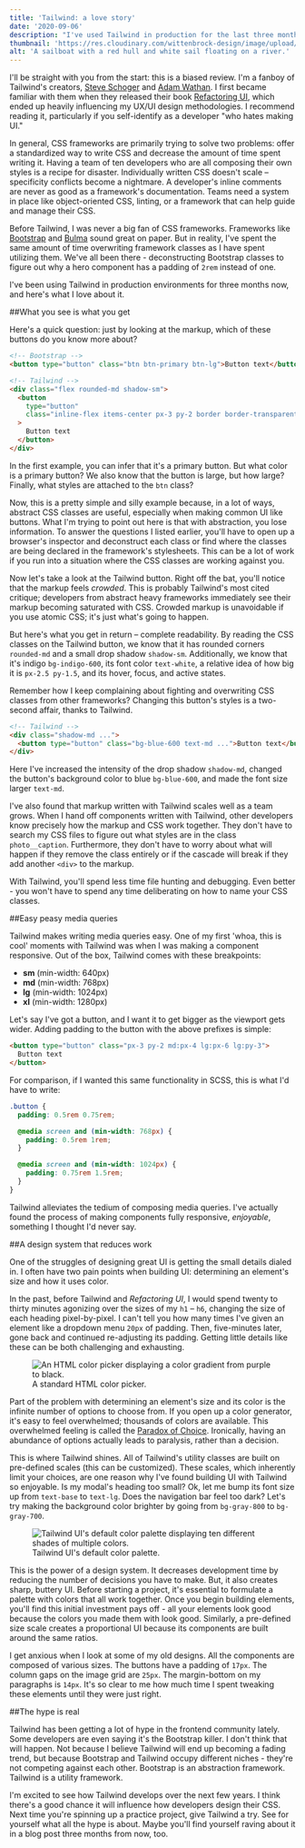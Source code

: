 ```yaml
---
title: 'Tailwind: a love story'
date: '2020-09-06'
description: "I've used Tailwind in production for the last three months. It's easy to use, simple to understand and has reduced the amount of time I've spent writing CSS."
thumbnail: 'https://res.cloudinary.com/wittenbrock-design/image/upload/c_scale,f_auto,q_auto:best,w_1024/v1599370304/wittenbrock-design/tailwind_ztkhvm.jpg'
alt: 'A sailboat with a red hull and white sail floating on a river.'
---
```


I'll be straight with you from the start: this is a biased review. I'm a fanboy of Tailwind's creators, [Steve Schoger](https://www.steveschoger.com/) and [Adam Wathan](https://adamwathan.me/). I first became familiar with them when they released their book [Refactoring UI](https://refactoringui.com/book/), which ended up heavily influencing my UX/UI design methodologies. I recommend reading it, particularly if you self-identify as a developer "who hates making UI."

In general, CSS frameworks are primarily trying to solve two problems: offer a standardized way to write CSS and decrease the amount of time spent writing it. Having a team of ten developers who are all composing their own styles is a recipe for disaster. Individually written CSS doesn't scale – specificity conflicts become a nightmare. A developer's inline comments are never as good as a framework's documentation. Teams need a system in place like object-oriented CSS, linting, or a framework that can help guide and manage their CSS.

Before Tailwind, I was never a big fan of CSS frameworks. Frameworks like [Bootstrap](https://getbootstrap.com/) and [Bulma](https://bulma.io/) sound great on paper. But in reality, I've spent the same amount of time overwriting framework classes as I have spent utilizing them. We've all been there - deconstructing Bootstrap classes to figure out why a hero component has a padding of `2rem` instead of one.

I've been using Tailwind in production environments for three months now, and here's what I love about it.

##What you see is what you get

Here's a quick question: just by looking at the markup, which of these buttons do you know more about?

```html
<!-- Bootstrap -->
<button type="button" class="btn btn-primary btn-lg">Button text</button>

<!-- Tailwind -->
<div class="flex rounded-md shadow-sm">
  <button
    type="button"
    class="inline-flex items-center px-3 py-2 border border-transparent text-sm leading-4 font-medium rounded-md text-white bg-indigo-600 hover:bg-indigo-500 focus:outline-none focus:border-indigo-700 focus:shadow-outline-indigo active:bg-indigo-700 transition ease-in-out duration-150"
  >
    Button text
  </button>
</div>
```

In the first example, you can infer that it's a primary button. But what color is a primary button? We also know that the button is large, but how large? Finally, what styles are attached to the `btn` class?

Now, this is a pretty simple and silly example because, in a lot of ways, abstract CSS classes are useful, especially when making common UI like buttons. What I'm trying to point out here is that with abstraction, you lose information. To answer the questions I listed earlier, you'll have to open up a browser's inspector and deconstruct each class or find where the classes are being declared in the framework's stylesheets. This can be a lot of work if you run into a situation where the CSS classes are working against you.

Now let's take a look at the Tailwind button. Right off the bat, you'll notice that the markup feels _crowded_. This is probably Tailwind's most cited critique; developers from abstract heavy frameworks immediately see their markup becoming saturated with CSS. Crowded markup is unavoidable if you use atomic CSS; it's just what's going to happen.

But here's what you get in return – complete readability. By reading the CSS classes on the Tailwind button, we know that it has rounded corners `rounded-md` and a small drop shadow `shadow-sm`. Additionally, we know that it's indigo `bg-indigo-600`, its font color `text-white`, a relative idea of how big it is `px-2.5 py-1.5`, and its hover, focus, and active states.

Remember how I keep complaining about fighting and overwriting CSS classes from other frameworks? Changing this button's styles is a two-second affair, thanks to Tailwind.

```html
<!-- Tailwind -->
<div class="shadow-md ...">
  <button type="button" class="bg-blue-600 text-md ...">Button text</button>
</div>
```

Here I've increased the intensity of the drop shadow `shadow-md`, changed the button's background color to blue `bg-blue-600`, and made the font size larger `text-md`.

I've also found that markup written with Tailwind scales well as a team grows. When I hand off components written with Tailwind, other developers know precisely how the markup and CSS work together. They don't have to search my CSS files to figure out what styles are in the class `photo__caption`. Furthermore, they don't have to worry about what will happen if they remove the class entirely or if the cascade will break if they add another `<div>` to the markup.

With Tailwind, you'll spend less time file hunting and debugging. Even better - you won't have to spend any time deliberating on how to name your CSS classes.

##Easy peasy media queries

Tailwind makes writing media queries easy. One of my first 'whoa, this is cool' moments with Tailwind was when I was making a component responsive. Out of the box, Tailwind comes with these breakpoints:

- **sm** (min-width: 640px)
- **md** (min-width: 768px)
- **lg** (min-width: 1024px)
- **xl** (min-width: 1280px)

Let's say I've got a button, and I want it to get bigger as the viewport gets wider. Adding padding to the button with the above prefixes is simple:

```html
<button type="button" class="px-3 py-2 md:px-4 lg:px-6 lg:py-3">
  Button text
</button>
```

For comparison, if I wanted this same functionality in SCSS, this is what I'd have to write:

```scss
.button {
  padding: 0.5rem 0.75rem;

  @media screen and (min-width: 768px) {
    padding: 0.5rem 1rem;
  }

  @media screen and (min-width: 1024px) {
    padding: 0.75rem 1.5rem;
  }
}
```

Tailwind alleviates the tedium of composing media queries. I've actually found the process of making components fully responsive, _enjoyable_, something I thought I'd never say.

##A design system that reduces work

One of the struggles of designing great UI is getting the small details dialed in. I often have two pain points when building UI: determining an element's size and how it uses color.

In the past, before Tailwind and _Refactoring UI_, I would spend twenty to thirty minutes agonizing over the sizes of my `h1` – `h6`, changing the size of each heading pixel-by-pixel. I can't tell you how many times I've given an element like a dropdown menu `20px` of padding. Then, five-minutes later, gone back and continued re-adjusting its padding. Getting little details like these can be both challenging and exhausting.

<figure>
<img src="https://res.cloudinary.com/wittenbrock-design/image/upload/c_scale,f_auto,q_auto:best,w_1024/v1599510847/wittenbrock-design/html-color-picker.png" alt="An HTML color picker displaying a color gradient from purple to black.">
<figcaption>A standard HTML color picker.</figcaption>
</figure>

Part of the problem with determining an element's size and its color is the infinite number of options to choose from. If you open up a color generator, it's easy to feel overwhelmed; thousands of colors are available. This overwhelmed feeling is called the [Paradox of Choice](https://en.wikipedia.org/wiki/The_Paradox_of_Choice). Ironically, having an abundance of options actually leads to paralysis, rather than a decision.

This is where Tailwind shines. All of Tailwind's utility classes are built on pre-defined scales (this can be customized). These scales, which inherently limit your choices, are one reason why I've found building UI with Tailwind so enjoyable. Is my modal's heading too small? Ok, let me bump its font size up from `text-base` to `text-lg`. Does the navigation bar feel too dark? Let's try making the background color brighter by going from `bg-gray-800` to `bg-gray-700`.

<figure>
<img src="https://res.cloudinary.com/wittenbrock-design/image/upload/c_scale,f_auto,q_auto:best,w_1024/v1599511013/wittenbrock-design/tailwind-ui-color-palette.png" alt="Tailwind UI's default color palette displaying ten different shades of multiple colors.">
<figcaption>Tailwind UI's default color palette.</figcaption>
</figure>

This is the power of a design system. It decreases development time by reducing the number of decisions you have to make. But, it also creates sharp, buttery UI. Before starting a project, it's essential to formulate a palette with colors that all work together. Once you begin building elements, you'll find this initial investment pays off - all your elements look good because the colors you made them with look good. Similarly, a pre-defined size scale creates a proportional UI because its components are built around the same ratios.

I get anxious when I look at some of my old designs. All the components are composed of various sizes. The buttons have a padding of `17px`. The column gaps on the image grid are `25px`. The margin-bottom on my paragraphs is `14px`. It's so clear to me how much time I spent tweaking these elements until they were just right.

##The hype is real

Tailwind has been getting a lot of hype in the frontend community lately. Some developers are even saying it's the Bootstrap killer. I don't think that will happen. Not because I believe Tailwind will end up becoming a fading trend, but because Bootstrap and Tailwind occupy different niches - they're not competing against each other. Bootstrap is an abstraction framework. Tailwind is a utility framework.

I'm excited to see how Tailwind develops over the next few years. I think there's a good chance it will influence how developers design their CSS. Next time you're spinning up a practice project, give Tailwind a try. See for yourself what all the hype is about. Maybe you'll find yourself raving about it in a blog post three months from now, too.
